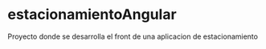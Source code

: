 # estacionamientoAngular
Proyecto donde se desarrolla el front de una aplicacion de estacionamiento
